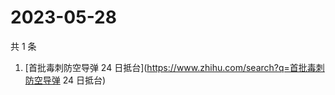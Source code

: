 # 2023-05-28

共 1 条

<!-- BEGIN -->
<!-- 最后更新时间 Sun May 28 2023 05:07:06 GMT+0800 (China Standard Time) -->

1. [首批毒刺防空导弹 24 日抵台](https://www.zhihu.com/search?q=首批毒刺防空导弹
   24 日抵台)

<!-- END -->
